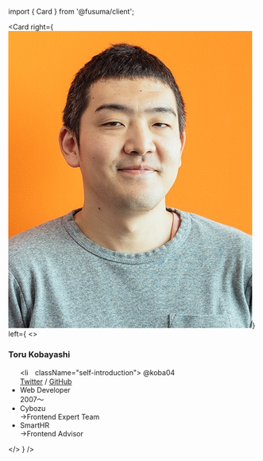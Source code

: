 import { Card } from '@fusuma/client';

<!-- note

My Twitter and GitHub accounts are @koba04, please follow me!
I work as a frontend developer for Cybozu and I work as a frontend advisor for SmartHR.

I'm also one of the organizers of React.js meetup in Tokyo and a contributor of React.

I've been working with React for 5years.
-->

<Card
    right={<img src="../images/self.jpg" />}
    left={
        <>
            <h3>Toru Kobayashi</h3>
            <ul>
                <li　className="self-introduction"> @koba04 <br /><a href="https://twitter.com/koba04">Twitter</a> / <a href="https://github.com/koba04">GitHub</a></li>
                <li className="self-introduction">Web Developer<br />2007〜</li>
                <li className="self-introduction">Cybozu<br />→Frontend Expert Team</li>
                <li className="self-introduction">SmartHR<br />→Frontend Advisor</li>
            </ul>
        </>
  }
/>

